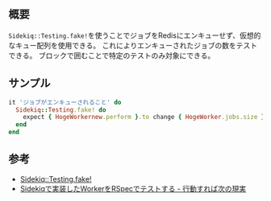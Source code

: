 ## 概要

`Sidekiq::Testing.fake!`を使うことでジョブをRedisにエンキューせず、仮想的なキュー配列を使用できる。
これによりエンキューされたジョブの数をテストできる。
ブロックで囲むことで特定のテストのみ対象にできる。

## サンプル

```ruby
it 'ジョブがエンキューされること' do
  Sidekiq::Testing.fake! do
    expect { HogeWorkernew.perform }.to change { HogeWorker.jobs.size }.by(1)
  end
end
```

## 参考

- [Sidekiq::Testing\.fake\!](https://github.com/mperham/sidekiq/wiki/Testing#testing-worker-queueing-fake)
- [Sidekiqで実装したWorkerをRSpecでテストする \- 行動すれば次の現実](https://blog.furu07yu.com/entry/sidekiq-rspec)
